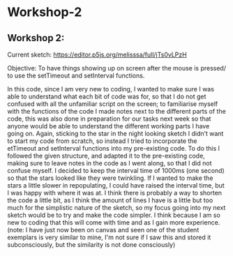 # Workshop-2

## Workshop 2:
Current sketch: https://editor.p5js.org/melisssa/full/jTs0vLPzH 

Objective: To have things showing up on screen after the mouse is pressed/ to use the setTimeout and setInterval functions. 


In this code, since I am very new to coding, I wanted to make sure I was able to understand what each bit of code was for, so that I do not get confused with all the unfamiliar script on the screen; to familiarise myself with the functions of the code I made notes next to the different parts of the code, this was also done in preparation for our tasks next week so that anyone would be able to understand the different working parts I have going on. Again, sticking to the star in the night looking sketch I didn’t want to start my code from scratch, so instead I tried to incorporate the etTimeout and setInterval functions into my pre-existing code. To do this I followed the given structure, and adapted it to the pre-existing code, making sure to leave notes in the code as I went along, so that I did not confuse myself. I decided to keep the interval time of 1000ms (one second) so that the stars looked like they were twinkling. If I wanted to make the stars a little slower in repopulating, I could have raised the interval time, but I was happy with where it was at. I think there is probably a way to shorten the code a little bit, as I think the amount of lines I have is a little but too much for the simplistic nature of the sketch, so my focus going into my next sketch would be to try and make the code simpler. I think because I am so new to coding that this will come with time and as I gain more experience.
(note: I have just now been on canvas and seen one of the student exemplars is very similar to mine, I'm not sure if I saw this and stored it subconsciously, but the similarity is not done consciously)

